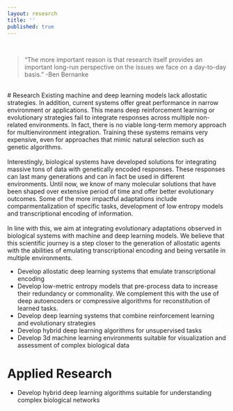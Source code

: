 ```yaml
---
layout: research
title: ''
published: true
---
```

<meta name="viewport" content="width=device-width, initial-scale=1.0">

<br>

<div class="post">
<blockquote>
“The more important reason is that research itself provides an important long-run perspective on the issues we face on a day-to-day basis.” -Ben Bernanke
</blockquote>
</div>

<br>
# Research 
Existing machine and deep learning models lack allostatic strategies. In addition, current systems offer great performance in narrow environment or applications. This means deep reinforcement learning or evolutionary strategies fail to integrate responses across multiple non-related environments. In fact, there is no viable long-term memory approach for multienvironment integration. Training these systems remains very expensive, even for approaches that mimic natural selection such as genetic algorithms. 
<br>
<br>
Interestingly, biological systems have developed solutions for integrating massive tons of data with genetically encoded responses. These responses can last many generations and can in fact be used in  different environments. Until now, we know of many molecular solutions that have been shaped over extensive period of time and offer better evolutionary outcomes. Some of the more impactful adaptations include comparmentalization of specific tasks, development of low entropy models and transcriptional encoding of information. 
  <br>
  <br>
In line with this, we aim at integrating evolutionary adaptations observed in biological systems with machine and deep learning models. We believe that this scientific journey is a step closer to the generation of allostatic agents with the abilities of emulating transcriptional encoding and being versatile in multiple environments. 


- Develop allostatic deep learning systems that emulate transcriptional encoding
- Develop low-metric entropy models that pre-process data to increase their redundancy or commonality. We complement this with the use of deep autoencoders or compressive algorithms for reconstitution of learned tasks.
- Develop deep learning systems that combine reinforcement learning and evolutionary strategies
- Develop hybrid deep learning algorithms for unsupervised tasks
- Develop 3d machine learning environments suitable for visualization and assessment of complex biological data

# Applied Research 
- Develop hybrid deep learning algorithms suitable for understanding complex biological networks
